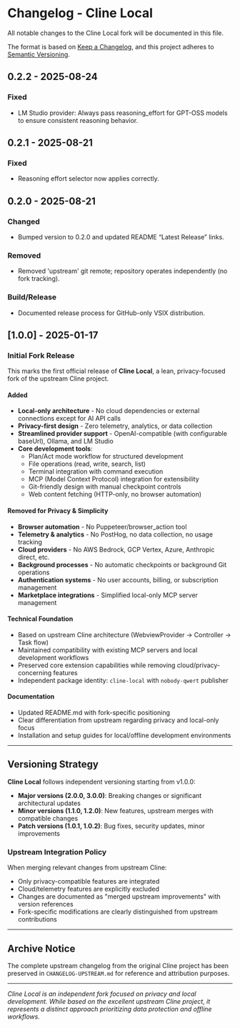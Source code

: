 # Changelog - Cline Local

All notable changes to the Cline Local fork will be documented in this file.

The format is based on [Keep a Changelog](https://keepachangelog.com/en/1.0.0/),
and this project adheres to [Semantic Versioning](https://semver.org/spec/v2.0.0.html).

## 0.2.2 - 2025-08-24

### Fixed
- LM Studio provider: Always pass reasoning_effort for GPT-OSS models to ensure consistent reasoning behavior.

## 0.2.1 - 2025-08-21

### Fixed
- Reasoning effort selector now applies correctly.

## 0.2.0 - 2025-08-21

### Changed
- Bumped version to 0.2.0 and updated README “Latest Release” links.

### Removed
- Removed 'upstream' git remote; repository operates independently (no fork tracking).

### Build/Release
- Documented release process for GitHub-only VSIX distribution.

## [1.0.0] - 2025-01-17

### Initial Fork Release

This marks the first official release of **Cline Local**, a lean, privacy-focused fork of the upstream Cline project.

#### Added
- **Local-only architecture** - No cloud dependencies or external connections except for AI API calls
- **Privacy-first design** - Zero telemetry, analytics, or data collection
- **Streamlined provider support** - OpenAI-compatible (with configurable baseUrl), Ollama, and LM Studio
- **Core development tools**:
  - Plan/Act mode workflow for structured development
  - File operations (read, write, search, list)
  - Terminal integration with command execution
  - MCP (Model Context Protocol) integration for extensibility
  - Git-friendly design with manual checkpoint controls
  - Web content fetching (HTTP-only, no browser automation)

#### Removed for Privacy & Simplicity
- **Browser automation** - No Puppeteer/browser_action tool
- **Telemetry & analytics** - No PostHog, no data collection, no usage tracking
- **Cloud providers** - No AWS Bedrock, GCP Vertex, Azure, Anthropic direct, etc.
- **Background processes** - No automatic checkpoints or background Git operations
- **Authentication systems** - No user accounts, billing, or subscription management
- **Marketplace integrations** - Simplified local-only MCP server management

#### Technical Foundation
- Based on upstream Cline architecture (WebviewProvider → Controller → Task flow)
- Maintained compatibility with existing MCP servers and local development workflows
- Preserved core extension capabilities while removing cloud/privacy-concerning features
- Independent package identity: `cline-local` with `nobody-qwert` publisher

#### Documentation
- Updated README.md with fork-specific positioning
- Clear differentiation from upstream regarding privacy and local-only focus
- Installation and setup guides for local/offline development environments

---

## Versioning Strategy

**Cline Local** follows independent versioning starting from v1.0.0:

- **Major versions (2.0.0, 3.0.0)**: Breaking changes or significant architectural updates
- **Minor versions (1.1.0, 1.2.0)**: New features, upstream merges with compatible changes
- **Patch versions (1.0.1, 1.0.2)**: Bug fixes, security updates, minor improvements

### Upstream Integration Policy

When merging relevant changes from upstream Cline:
- Only privacy-compatible features are integrated
- Cloud/telemetry features are explicitly excluded
- Changes are documented as "merged upstream improvements" with version references
- Fork-specific modifications are clearly distinguished from upstream contributions

---

## Archive Notice

The complete upstream changelog from the original Cline project has been preserved in `CHANGELOG-UPSTREAM.md` for reference and attribution purposes.

---

*Cline Local is an independent fork focused on privacy and local development. While based on the excellent upstream Cline project, it represents a distinct approach prioritizing data protection and offline workflows.*
